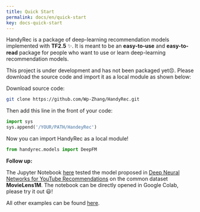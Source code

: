 ```yaml
---
title: Quick Start
permalink: docs/en/quick-start
key: docs-quick-start
---
```


HandyRec is a package of deep-learning recommendation models implemented with **TF2.5** ✨. It is meant to be an **easy-to-use** and **easy-to-read** package for people who want to use or learn deep-learning recommendation models.

<!-- In this document, you will learn how to **install the theme**, **setup your site**, **local preview** for development, **build** and **publish**. -->

This project is under development and has not been packaged yet😣. Please download the source code and import it as a local module as shown below:

Download source code:
```bash
git clone https://github.com/Wp-Zhang/HandyRec.git
```

Then add this line in the front of your code:
```python
import sys
sys.append('/YOUR/PATH/HandeyRec')
```

Now you can import HandyRec as a local module!
```python
from handyrec.models import DeepFM
```

**Follow up:**

The Jupyter Notebook [here](https://github.com/Wp-Zhang/HandyRec/blob/master/examples/YouTubeDNN.ipynb) tested the model proposed in [Deep Neural Networks for YouTube Recommendations](https://dl.acm.org/doi/pdf/10.1145/2959100.2959190) on the common dataset **MovieLens1M**. The notebook can be directly opened in Google Colab, please try it out 😃!

All other examples can be found [here](https://github.com/Wp-Zhang/HandyRec/tree/master/examples).